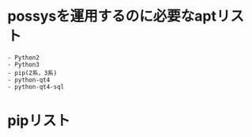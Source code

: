 # possysを運用するのに必要なaptリスト
	- Python2
	- Python3
	- pip(2系，3系)
	- python-qt4
	- python-qt4-sql

# pipリスト
	
